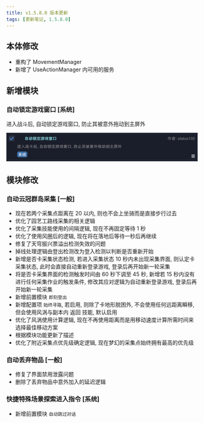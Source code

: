 ```yaml
---
title: v1.5.8.0 版本更新
tags: [更新笔记, 1.5.8.0]
---
```


## 本体修改

- 重构了 MovementManager
- 新增了 UseActionManager 内可用的服务

## 新增模块

### 自动锁定游戏窗口 [系统]

进入战斗后, 自动锁定游戏窗口, 防止其被意外拖动到主屏外

![AutoLockGameWindow](/assets/Changelog/1.5.8.0/AutoLockGameWindow.png)

## 模块修改

### 自动云冠群岛采集 [一般]

- 现在若两个采集点距离在 20 以内, 则也不会上坐骑而是直接步行过去
- 优化了园艺工路线采集的相关逻辑
- 优化了采集技能使用的间隔逻辑, 现在不再固定等待 1 秒
- 优化了使用风圈后的逻辑, 现在将在落地后等待一秒后再继续
- 修复了天穹振兴票溢出检测失效的问题
- 掉线处理逻辑由登出检测改为登入检测以判断是否重新开始
- 新增是否卡采集状态检测, 若进入采集状态 10 秒内未出现采集界面, 则认定卡采集状态, 此时会直接自动重新登录游戏, 登录后再开始新一轮采集
- 将是否卡采集界面的检测触发时间由 60 秒下调至 45 秒, 新增若 15 秒内没有进行任何采集作业的触发条件, 修改其应对逻辑为自动重新登录游戏, 登录后再开始新一轮采集
- 新增前置模块 `即刻登出`
- 新增配置项 `始终寻路`, 若启用, 则除了卡地形脱困外, 不会使用任何远距离瞬移, 但会使用风涡与副本内 返回 技能, 默认启用
- 优化了风涡使用计算逻辑, 现在不再使用距离而是用移动速度计算所需时间来选择最佳移动方案
- 根据模块功能更新了描述
- 优化了附近采集点优先级确定逻辑, 现在梦幻的采集点始终拥有最高的优先级

### 自动丢弃物品 [一般]

- 修复了界面禁用泄露问题
- 删除了丢弃物品中意外加入的延迟逻辑

### 快捷特殊场景探索进入指令 [系统]

- 新增前置模块 `自动跳过对话`